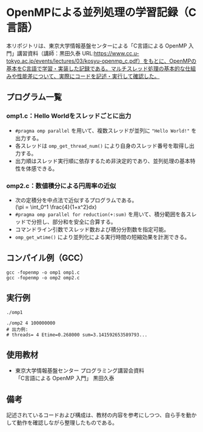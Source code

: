 # OpenMPによる並列処理の学習記録（C言語）

本リポジトリは、東京大学情報基盤センターによる「C言語による OpenMP 入門」講習資料（講師：黒田久泰 URL:https://www.cc.u-tokyo.ac.jp/events/lectures/03/kosyu-openmp_c.pdf）をもとに、OpenMPの基本をC言語で学習・実装した記録である。マルチスレッド処理の基本的な仕組みや性能差について、実際にコードを記述・実行して確認した。

## プログラム一覧

### omp1.c：Hello Worldをスレッドごとに出力

- `#pragma omp parallel` を用いて、複数スレッドが並列に `"Hello World!"` を出力する。
- 各スレッドは `omp_get_thread_num()` により自身のスレッド番号を取得し出力する。
- 出力順はスレッド実行順に依存するため非決定的であり、並列処理の基本特性を体感できる。

### omp2.c：数値積分による円周率の近似

- 次の定積分を中点法で近似するプログラムである。  
  \(\pi = \int_0^1 \frac{4}{1+x^2}dx\)
- `#pragma omp parallel for reduction(+:sum)` を用いて、積分範囲を各スレッドで分担し、部分和を安全に合算する。
- コマンドライン引数でスレッド数および積分分割数を指定可能。
- `omp_get_wtime()` により並列化による実行時間の短縮効果を計測できる。

## コンパイル例（GCC）

```
gcc -fopenmp -o omp1 omp1.c
gcc -fopenmp -o omp2 omp2.c
```

## 実行例

```
./omp1

./omp2 4 100000000
# 出力例:
# threads= 4 Etime=0.268000 sum=3.141592653589793...
```

## 使用教材

- 東京大学情報基盤センター プログラミング講習会資料  
  「C言語による OpenMP 入門」 黒田久泰

## 備考

記述されているコードおよび構成は、教材の内容を参考にしつつ、自ら手を動かして動作を確認しながら整理したものである。
